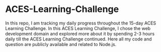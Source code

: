 # ACES-Learning-Challenge
In this repo, I am tracking my daily progress throughout the 15-day ACES Learning Challenge. In this ACES Learning Challenge, I chose the web development domain and explored more about it by spending 2-3 hours daily till the ACES Learning Challenge continued. Here all my code and  question are publicly available and related to Node.js. 

